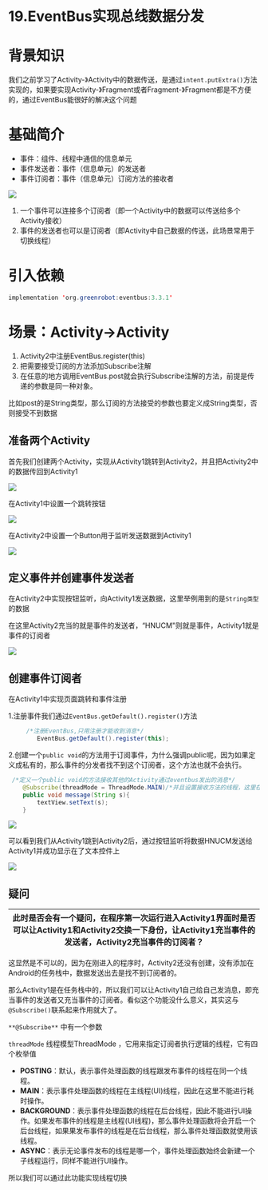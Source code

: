 # 19.EventBus实现总线数据分发

# 背景知识

我们之前学习了Activity-》Activity中的数据传送，是通过`intent.putExtra()`方法实现的，如果要实现Activity-》Fragment或者Fragment-》Fragment都是不方便的，通过EventBus能很好的解决这个问题

# 基础简介

- 事件：组件、线程中通信的信息单元
- 事件发送者：事件（信息单元）的发送者
- 事件订阅者：事件（信息单元）订阅方法的接收者

![](https://starry-lixu.oss-cn-hangzhou.aliyuncs.com/img/20220529224419.png#id=VTUQg&originHeight=610&originWidth=1346&originalType=binary&ratio=1&rotation=0&showTitle=false&status=done&style=none&title=)

1. 一个事件可以连接多个订阅者（即一个Activity中的数据可以传送给多个Activity接收）
2. 事件的发送者也可以是订阅者（即Activity中自己数据的传送，此场景常用于切换线程）

# 引入依赖

```java
implementation 'org.greenrobot:eventbus:3.3.1'
```

# 场景：Activity->Activity

1. Activity2中注册EventBus.register(this)
2. 把需要接受订阅的方法添加Subscribe注解
3. 在任意的地方调用EventBus.post就会执行Subscribe注解的方法，前提是传递的参数是同一种对象。

比如post的是String类型，那么订阅的方法接受的参数也要定义成String类型，否则接受不到数据
## 准备两个Activity

首先我们创建两个Activity，实现从Activity1跳转到Activity2，并且把Activity2中的数据传回到Activity1

![](https://starry-lixu.oss-cn-hangzhou.aliyuncs.com/img/20220529150045.png#id=h0IrS&originHeight=1032&originWidth=1920&originalType=binary&ratio=1&rotation=0&showTitle=false&status=done&style=none&title=)

在Activity1中设置一个跳转按钮

![](https://starry-lixu.oss-cn-hangzhou.aliyuncs.com/img/20220529151236.png#id=jkrI4&originHeight=1032&originWidth=1920&originalType=binary&ratio=1&rotation=0&showTitle=false&status=done&style=none&title=)

在Activity2中设置一个Button用于监听发送数据到Activity1

![](https://starry-lixu.oss-cn-hangzhou.aliyuncs.com/img/20220529222535.png#id=wSDkE&originHeight=1032&originWidth=1920&originalType=binary&ratio=1&rotation=0&showTitle=false&status=done&style=none&title=)

## 定义事件并创建事件发送者

在Activity2中实现按钮监听，向Activity1发送数据，这里举例用到的是`String类型`的数据

在这里Activity2充当的就是事件的发送者，“HNUCM"则就是事件，Activity1就是事件的订阅者

![](https://starry-lixu.oss-cn-hangzhou.aliyuncs.com/img/20220529222638.png#id=D4kKK&originHeight=1032&originWidth=1920&originalType=binary&ratio=1&rotation=0&showTitle=false&status=done&style=none&title=)

## 创建事件订阅者

在Activity1中实现页面跳转和事件注册

1.注册事件我们通过`EventBus.getDefault().register()`方法

```java
     /*注册EventBus,只用注册才能收到消息*/
        EventBus.getDefault().register(this);
```

2.创建一个`public void`的方法用于订阅事件，为什么强调public呢，因为如果定义成私有的，那么事件的分发者找不到这个订阅者，这个方法也就不会执行。

```java
 /*定义一个public void的方法接收其他的Activity通过eventbus发出的消息*/
    @Subscribe(threadMode = ThreadMode.MAIN)/*并且设置接收方法的线程，这里在主线程，可以通过这个方法实现线程切换*/
    public void message(String s){
        textView.setText(s);
    }
```

![](https://starry-lixu.oss-cn-hangzhou.aliyuncs.com/img/20220529223419.png#id=Pp7X4&originHeight=1032&originWidth=1920&originalType=binary&ratio=1&rotation=0&showTitle=false&status=done&style=none&title=)

可以看到我们从Activity1跳到Activity2后，通过按钮监听将数据HNUCM发送给Activity1并成功显示在了文本控件上

![](https://starry-lixu.oss-cn-hangzhou.aliyuncs.com/img/20220529225902.gif#id=VZBE3&originHeight=1028&originWidth=1916&originalType=binary&ratio=1&rotation=0&showTitle=false&status=done&style=none&title=)

## 疑问
| 此时是否会有一个疑问，在程序第一次运行进入Activity1界面时是否可以让Activity1和Activity2交换一下身份，让Activity1充当事件的发送者，Activity2充当事件的订阅者？ |
| --- |


这显然是不可以的，因为在刚进入的程序时，Activity2还没有创建，没有添加在Android的任务栈中，数据发送出去是找不到订阅者的。

那么Activity1是在任务栈中的，所以我们可以让Activity1自己给自己发消息，即充当事件的发送者又充当事件的订阅者。看似这个功能没什么意义，其实这与 `@Subscribe()`联系起来作用就大了。

`**@Subscribe**` 中有一个参数

`threadMode` 线程模型ThreadMode ，它用来指定订阅者执行逻辑的线程，它有四个枚举值

- **POSTING**：默认，表示事件处理函数的线程跟发布事件的线程在同一个线程。
- **MAIN**：表示事件处理函数的线程在主线程(UI)线程，因此在这里不能进行耗时操作。
- **BACKGROUND**：表示事件处理函数的线程在后台线程，因此不能进行UI操作。如果发布事件的线程是主线程(UI线程)，那么事件处理函数将会开启一个后台线程，如果果发布事件的线程是在后台线程，那么事件处理函数就使用该线程。
- **ASYNC**：表示无论事件发布的线程是哪一个，事件处理函数始终会新建一个子线程运行，同样不能进行UI操作。

所以我们可以通过此功能实现线程切换
